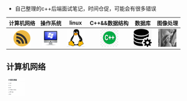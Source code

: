 # 

* 自己整理的c++后端面试笔记，时间仓促，可能会有很多错误

|                          计算机网络                          |                           操作系统                           |                            linux                             |                        C++&&数据结构                         |                            数据库                            |                           图像处理                           |
| :----------------------------------------------------------: | :----------------------------------------------------------: | :----------------------------------------------------------: | :----------------------------------------------------------: | :----------------------------------------------------------: | :----------------------------------------------------------: |
| <a href="%E8%AE%A1%E7%AE%97%E6%9C%BA%E7%BD%91%E7%BB%9C.md"><img src="image/network.png" height="48" width="48" ></a> | <a href="%E6%93%8D%E4%BD%9C%E7%B3%BB%E7%BB%9F.md"><img src="image/os.png" height="48" width="48" ></a> | <a href="linux.md"><img src="image/linux.jpeg" height="48" width="48" ></a> | <a href="c%2B%2B%E4%B8%8E%E6%95%B0%E6%8D%AE%E7%BB%93%E6%9E%84.md"><img src="image/c++.jpeg" height="48" width="48" ></a> | <a href="sql.md"><img src="image/db.jpeg" height="48" width="48" ></a> | <a href="%E5%9B%BE%E5%83%8F%E5%A4%84%E7%90%86.md"><img src="image/lena.gif" height="48" width="48" ></a> |

 

## 计算机网络

<img src="image/computer_network.png" height="48" width="48" ></a>
